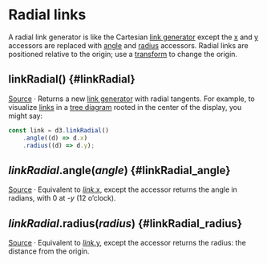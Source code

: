 # Radial links

A radial link generator is like the Cartesian [link generator](./link.md) except the [x](./link.md#link_x) and [y](./link.md#link_y) accessors are replaced with [angle](#linkRadial_angle) and [radius](#linkRadial_radius) accessors. Radial links are positioned relative to the origin; use a [transform](http://www.w3.org/TR/SVG/coords.html#TransformAttribute) to change the origin.

## linkRadial() {#linkRadial}

[Source](https://github.com/d3/d3-shape/blob/main/src/link.js) · Returns a new [link generator](./link.md#_link) with radial tangents. For example, to visualize [links](../d3-hierarchy/hierarchy.md#node_links) in a [tree diagram](../d3-hierarchy/tree.md) rooted in the center of the display, you might say:

```js
const link = d3.linkRadial()
    .angle((d) => d.x)
    .radius((d) => d.y);
```

## *linkRadial*.angle(*angle*) {#linkRadial_angle}

[Source](https://github.com/d3/d3-shape/blob/main/src/link.js) · Equivalent to [*link*.x](./link.md#link_x), except the accessor returns the angle in radians, with 0 at -*y* (12 o’clock).

## *linkRadial*.radius(*radius*) {#linkRadial_radius}

[Source](https://github.com/d3/d3-shape/blob/main/src/link.js) · Equivalent to [*link*.y](./link.md#link_y), except the accessor returns the radius: the distance from the origin.
